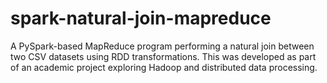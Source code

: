 # spark-natural-join-mapreduce
A PySpark-based MapReduce program performing a natural join between two CSV datasets using RDD transformations. This was developed as part of an academic project exploring Hadoop and distributed data processing.
